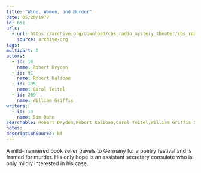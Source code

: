 ```yaml
---
title: "Wine, Women, and Murder"
date: 05/20/1977
id: 651
urls: 
  - url: https://archive.org/download/cbs_radio_mystery_theater/cbs_radio_mystery_theater-0651-0700.zip/cbs_radio_mystery_theater-0651-0700%2Fcbsrmt_0651_wine_women_and_murder.mp3
    source: archive-org
tags: 
multipart: 0
actors:  
  - id: 16
    name: Robert Dryden  
  - id: 91
    name: Robert Kaliban  
  - id: 135
    name: Carol Teitel  
  - id: 269
    name: William Griffis
writers:  
  - id: 13
    name: Sam Dann
searchable: Robert Dryden,Robert Kaliban,Carol Teitel,William Griffis Sam Dann
notes: 
descriptionSource: kf
---
```

A mild-mannered book seller travels to Germany for a poetry festival and is framed for murder. His only hope is an assistant secretary consulate who is only mildly interested in his case.
